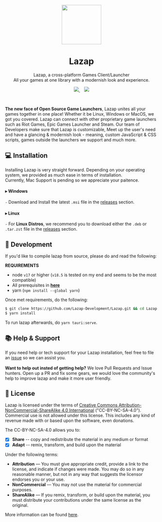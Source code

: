 <p align="center">
<a href="#" target="_blank"><img src="https://media.discordapp.net/attachments/910422768045133869/914878042508251156/icon.png" width="130px" height="auto"/></a>
</p>

<h1 align="center">
  Lazap
</h1>

<p align="center">
  Lazap, a cross-platform Games Client/Launcher <br>
  All your games at one library with a modernish look and experience.
</p>

<p align="center">
  <a href="https://github.com/Lazap-Development/lazap/releases">
     <img src="https://img.shields.io/github/downloads/Lazap-Development/lazap/total.svg?style=for-the-badge&color=ffffff&logo=windows" />
  </a>⠀
  <a href="https://dashcruft.com/discord">
      <img src="https://img.shields.io/discord/836790685784211486?logo=discord&label=Discord&style=for-the-badge&color=228B22">
  </a>
 </p>
<br>

**The new face of Open Source Game Launchers**, Lazap unites all your games together in one place! Whether it be Linux, Windows or MacOS, we got you covered. Lazap can connect with other proprietary game launchers such as Riot Games, Epic Games Launcher and Steam. Our team of Developers make sure that Lazap is customizable, Meet up the user's need and have a glancing & modernish look - meaning, custom JavaScript & CSS scripts, games outside the launchers we support and much more.

## ‍💻 Installation

Installing Lazap is very straight forward. Depending on your operating system, we provided as much ease in terms of installation.<br>
Currently, Mac Support is pending so we appreciate your paitence.<br>

#### ▸ Windows
`-` Download and Install the latest `.msi` file in the [releases](https://github.com/Lazap-Development/lazap/releases) section.

#### ▸ Linux
`-` For **Linux Distros**, we recommend you to download either the `.deb` or `.tar.zst` file in the [releases](https://github.com/Lazap-Development/lazap/releases) section.


## 👾 Development

If you'd like to compile lazap from source, please do and read the following: <br>

**REQUIREMENTS**<br> 
- node `v17` or higher (`v18.5` is tested on my end and seems to be the most compatible)<br>
- All prerequisites in **[here](https://tauri.app/v1/guides/getting-started/prerequisites/)**
- yarn (`npm install --global yarn`)

Once met requirements, do the following:
```bash
$ git clone https://github.com/Lazap-Development/Lazap.git && cd Lazap
$ yarn install
```
To run lazap afterwards, do `yarn tauri:serve`.


## 📚 Help & Support
If you need help or tech support for your Lazap installation, feel free to file an [issue](https://github.com/Lazap-Development/lazap/issues) so we can assist you.<br><br>
**Want to help out insted of getting help?** We love Pull Requests and Issue hunters. Open up a PR and fix some gears, we would love the community's help to improve lazap and make it more user friendly.

## 🛂 License
Lazap is licensed under the terms of [Creative Commons Attribution-NonCommercial-ShareAlike 4.0 International](https://github.com/DashCruft-Nation/lazap/blob/main/LICENSE.md) ("CC-BY-NC-SA-4.0"). Commercial use is not allowed under this license. This includes any kind of revenue made with or based upon the software, even donations.

The CC-BY-NC-SA-4.0 allows you to:
- [x] **Share** -- copy and redistribute the material in any medium or format
- [x] **Adapt** -- remix, transform, and build upon the material

Under the following terms:
- **Attribution** — You must give appropriate credit, provide a link to the license, and indicate if changes were made. You may do so in any reasonable manner, but not in any way that suggests the licensor endorses you or your use.
- **NonCommercial** — You may not use the material for commercial purposes. 
- **ShareAlike** — If you remix, transform, or build upon the material, you must distribute your contributions under the same license as the original.

More information can be found [here](https://creativecommons.org/licenses/by-nc-sa/4.0/).
